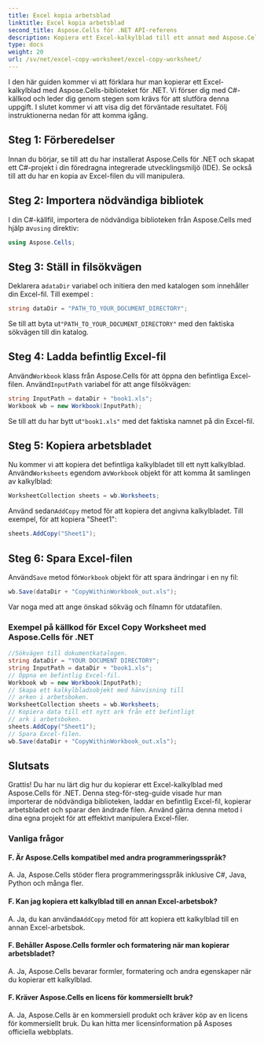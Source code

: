 ```yaml
---
title: Excel kopia arbetsblad
linktitle: Excel kopia arbetsblad
second_title: Aspose.Cells för .NET API-referens
description: Kopiera ett Excel-kalkylblad till ett annat med Aspose.Cells för .NET.
type: docs
weight: 20
url: /sv/net/excel-copy-worksheet/excel-copy-worksheet/
---
```


I den här guiden kommer vi att förklara hur man kopierar ett Excel-kalkylblad med Aspose.Cells-biblioteket för .NET. Vi förser dig med C#-källkod och leder dig genom stegen som krävs för att slutföra denna uppgift. I slutet kommer vi att visa dig det förväntade resultatet. Följ instruktionerna nedan för att komma igång.

## Steg 1: Förberedelser

Innan du börjar, se till att du har installerat Aspose.Cells för .NET och skapat ett C#-projekt i din föredragna integrerade utvecklingsmiljö (IDE). Se också till att du har en kopia av Excel-filen du vill manipulera.

## Steg 2: Importera nödvändiga bibliotek

 I din C#-källfil, importera de nödvändiga biblioteken från Aspose.Cells med hjälp av`using` direktiv:

```csharp
using Aspose.Cells;
```

## Steg 3: Ställ in filsökvägen

 Deklarera a`dataDir` variabel och initiera den med katalogen som innehåller din Excel-fil. Till exempel :

```csharp
string dataDir = "PATH_TO_YOUR_DOCUMENT_DIRECTORY";
```

 Se till att byta ut`"PATH_TO_YOUR_DOCUMENT_DIRECTORY"` med den faktiska sökvägen till din katalog.

## Steg 4: Ladda befintlig Excel-fil

 Använd`Workbook` klass från Aspose.Cells för att öppna den befintliga Excel-filen. Använd`InputPath` variabel för att ange filsökvägen:

```csharp
string InputPath = dataDir + "book1.xls";
Workbook wb = new Workbook(InputPath);
```

 Se till att du har bytt ut`"book1.xls"` med det faktiska namnet på din Excel-fil.

## Steg 5: Kopiera arbetsbladet

 Nu kommer vi att kopiera det befintliga kalkylbladet till ett nytt kalkylblad. Använd`Worksheets` egendom av`Workbook` objekt för att komma åt samlingen av kalkylblad:

```csharp
WorksheetCollection sheets = wb.Worksheets;
```

 Använd sedan`AddCopy` metod för att kopiera det angivna kalkylbladet. Till exempel, för att kopiera "Sheet1":

```csharp
sheets.AddCopy("Sheet1");
```

## Steg 6: Spara Excel-filen

 Använd`Save` metod för`Workbook` objekt för att spara ändringar i en ny fil:

```csharp
wb.Save(dataDir + "CopyWithinWorkbook_out.xls");
```

Var noga med att ange önskad sökväg och filnamn för utdatafilen.

### Exempel på källkod för Excel Copy Worksheet med Aspose.Cells för .NET 

```csharp
//Sökvägen till dokumentkatalogen.
string dataDir = "YOUR DOCUMENT DIRECTORY";
string InputPath = dataDir + "book1.xls";
// Öppna en befintlig Excel-fil.
Workbook wb = new Workbook(InputPath);
// Skapa ett kalkylbladsobjekt med hänvisning till
// arken i arbetsboken.
WorksheetCollection sheets = wb.Worksheets;
// Kopiera data till ett nytt ark från ett befintligt
// ark i arbetsboken.
sheets.AddCopy("Sheet1");
// Spara Excel-filen.
wb.Save(dataDir + "CopyWithinWorkbook_out.xls");
```

## Slutsats

Grattis! Du har nu lärt dig hur du kopierar ett Excel-kalkylblad med Aspose.Cells för .NET. Denna steg-för-steg-guide visade hur man importerar de nödvändiga biblioteken, laddar en befintlig Excel-fil, kopierar arbetsbladet och sparar den ändrade filen. Använd gärna denna metod i dina egna projekt för att effektivt manipulera Excel-filer.

### Vanliga frågor

#### F. Är Aspose.Cells kompatibel med andra programmeringsspråk?

A. Ja, Aspose.Cells stöder flera programmeringsspråk inklusive C#, Java, Python och många fler.

#### F. Kan jag kopiera ett kalkylblad till en annan Excel-arbetsbok?

A.  Ja, du kan använda`AddCopy` metod för att kopiera ett kalkylblad till en annan Excel-arbetsbok.

#### F. Behåller Aspose.Cells formler och formatering när man kopierar arbetsbladet?

A. Ja, Aspose.Cells bevarar formler, formatering och andra egenskaper när du kopierar ett kalkylblad.

#### F. Kräver Aspose.Cells en licens för kommersiellt bruk?

A. Ja, Aspose.Cells är en kommersiell produkt och kräver köp av en licens för kommersiellt bruk. Du kan hitta mer licensinformation på Asposes officiella webbplats.